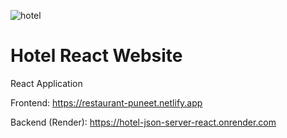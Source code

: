 ![hotel](https://user-images.githubusercontent.com/55274410/128629260-046a54be-ff31-4664-b611-3e975cc38058.JPG)

# Hotel React Website
React Application 

Frontend:
https://restaurant-puneet.netlify.app

Backend (Render):
https://hotel-json-server-react.onrender.com

